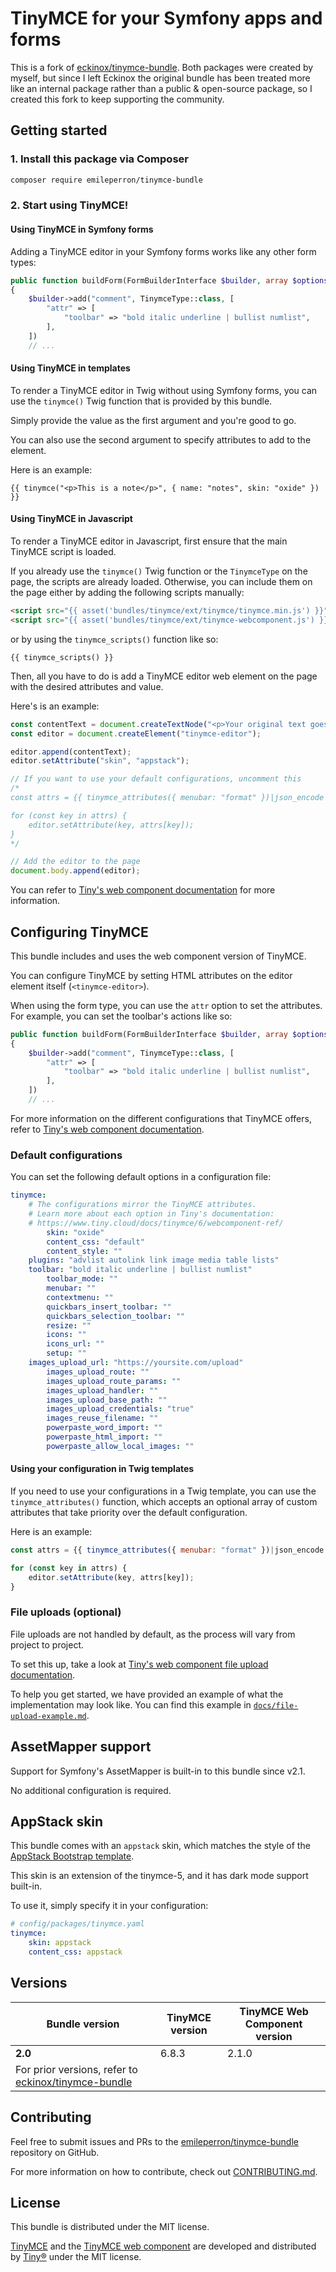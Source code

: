 # TinyMCE for your Symfony apps and forms

This is a fork of [eckinox/tinymce-bundle](https://github.com/eckinox/tinymce-bundle).
Both packages were created by myself, but since I left Eckinox the original 
bundle has been treated more like an internal package rather than a public &
open-source package, so I created this fork to keep supporting the community.

## Getting started

### 1. Install this package via Composer

```bash
composer require emileperron/tinymce-bundle
```

### 2. Start using TinyMCE!

#### Using TinyMCE in Symfony forms

Adding a TinyMCE editor in your Symfony forms works like any other form types:


```php
public function buildForm(FormBuilderInterface $builder, array $options): void
{
    $builder->add("comment", TinymceType::class, [
        "attr" => [
            "toolbar" => "bold italic underline | bullist numlist",
        ],
    ])
    // ...
```

#### Using TinyMCE in templates

To render a TinyMCE editor in Twig without using Symfony forms, you can use the 
`tinymce()` Twig function that is provided by this bundle.

Simply provide the value as the first argument and you're good to go.

You can also use the second argument to specify attributes to add to the element.

Here is an example:

```twig
{{ tinymce("<p>This is a note</p>", { name: "notes", skin: "oxide" }) }}
```

#### Using TinyMCE in Javascript

To render a TinyMCE editor in Javascript, first ensure that the main TinyMCE script
is loaded. 

If you already use the `tinymce()` Twig function or the `TinymceType` on the page,
the scripts are already loaded. Otherwise, you can include them on the page either
by adding the following scripts manually:

```html
<script src="{{ asset('bundles/tinymce/ext/tinymce/tinymce.min.js') }}"></script>
<script src="{{ asset('bundles/tinymce/ext/tinymce-webcomponent.js') }}" type="module"></script>
```

or by using the `tinymce_scripts()` function like so:
```twig
{{ tinymce_scripts() }}
```

Then, all you have to do is add a TinyMCE editor web element on the page with the
desired attributes and value.

Here's is an example:

```js
const contentText = document.createTextNode("<p>Your original text goes here</p>");
const editor = document.createElement("tinymce-editor");

editor.append(contentText);
editor.setAttribute("skin", "appstack");

// If you want to use your default configurations, uncomment this
/*
const attrs = {{ tinymce_attributes({ menubar: "format" })|json_encode|raw }};

for (const key in attrs) {
	editor.setAttribute(key, attrs[key]);
}
*/

// Add the editor to the page
document.body.append(editor);
```

You can refer to [Tiny's web component documentation](https://www.tiny.cloud/docs/tinymce/6/webcomponent-ref) 
for more information.


## Configuring TinyMCE

This bundle includes and uses the web component version of TinyMCE. 

You can configure TinyMCE by setting HTML attributes on the editor element itself (`<tinymce-editor>`).

When using the form type, you can use the `attr` option to set the attributes.  
For example, you can set the toolbar's actions like so:

```php
public function buildForm(FormBuilderInterface $builder, array $options): void
{
    $builder->add("comment", TinymceType::class, [
        "attr" => [
            "toolbar" => "bold italic underline | bullist numlist",
        ],
    ])
    // ...
```

For more information on the different configurations that TinyMCE offers, refer 
to [Tiny's web component documentation](https://www.tiny.cloud/docs/tinymce/6/webcomponent-ref/).

### Default configurations

You can set the following default options in a configuration file:

```yaml
tinymce:
    # The configurations mirror the TinyMCE attributes.
    # Learn more about each option in Tiny's documentation: 
    # https://www.tiny.cloud/docs/tinymce/6/webcomponent-ref/
		skin: "oxide"
		content_css: "default"
		content_style: ""
    plugins: "advlist autolink link image media table lists"
    toolbar: "bold italic underline | bullist numlist"
		toolbar_mode: ""
		menubar: ""
		contextmenu: ""
		quickbars_insert_toolbar: ""
		quickbars_selection_toolbar: ""
		resize: ""
		icons: ""
		icons_url: ""
		setup: ""
    images_upload_url: "https://yoursite.com/upload"
		images_upload_route: ""
		images_upload_route_params: ""
		images_upload_handler: ""
		images_upload_base_path: ""
		images_upload_credentials: "true"
		images_reuse_filename: ""
		powerpaste_word_import: ""
		powerpaste_html_import: ""
		powerpaste_allow_local_images: ""
```

#### Using your configuration in Twig templates

If you need to use your configurations in a Twig template, you can use the 
`tinymce_attributes()` function, which accepts an optional array of custom 
attributes that take priority over the default configuration.

Here is an example:

```js
const attrs = {{ tinymce_attributes({ menubar: "format" })|json_encode|raw }};

for (const key in attrs) {
	editor.setAttribute(key, attrs[key]);
}
```

### File uploads (optional)

File uploads are not handled by default, as the process will vary from project to project.

To set this up, take a look at [Tiny's web component file upload documentation](https://www.tiny.cloud/docs/tinymce/6/webcomponent-ref/#setting-the-images-upload-url).

To help you get started, we have provided an example of what the implementation may look like. 
You can find this example in [`docs/file-upload-example.md`](./docs/file-upload-example.md).


## AssetMapper support

Support for Symfony's AssetMapper is built-in to this bundle since v2.1.

No additional configuration is required.


## AppStack skin

This bundle comes with an `appstack` skin, which matches the style of the 
[AppStack Bootstrap template](https://appstack-bs5.bootlab.io/index.html). 

This skin is an extension of the tinymce-5, and it has dark mode support built-in.

To use it, simply specify it in your configuration:
```yaml
# config/packages/tinymce.yaml
tinymce:
    skin: appstack
    content_css: appstack
```


## Versions

| Bundle version | TinyMCE version | TinyMCE Web Component version |
|----------------|-----------------|-------------------------------|
| **2.0**        | 6.8.3           | 2.1.0                         |
| For prior versions, refer to [eckinox/tinymce-bundle](https://github.com/eckinox/tinymce-bundle) |


## Contributing

Feel free to submit issues and PRs to the [emileperron/tinymce-bundle](https://github.com/EmilePerron/tinymce-bundle) repository on GitHub.

For more information on how to contribute, check out [CONTRIBUTING.md](./CONTRIBUTING.md).


## License

This bundle is distributed under the MIT license.

[TinyMCE](https://github.com/tinymce/tinymce) and the [TinyMCE web component](https://github.com/tinymce/tinymce-webcomponent) are developed and distributed by [Tiny®](https://www.tiny.cloud/) under the MIT license.
